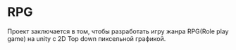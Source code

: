 # RPG
Проект заключается в том, чтобы разработать игру жанра RPG(Role play game) на unity с 2D Top down пиксельной графикой.
